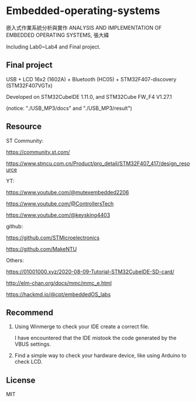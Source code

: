 # Embedded-operating-systems

嵌入式作業系統分析與實作 ANALYSIS AND IMPLEMENTATION OF EMBEDDED OPERATING SYSTEMS, 張大緯

Including Lab0~Lab4 and Final project.


## Final project

USB + LCD 16x2 (1602A) + Bluetooth (HC05) + STM32F407-discovery (STM32F407VGTx)

Developed on STM32CubeIDE 1.11.0, and STM32Cube FW_F4 V1.27.1

(notice: "./USB_MP3/docs"   and   "./USB_MP3/result")


## Resource

ST Community:

https://community.st.com/

https://www.stmcu.com.cn/Product/pro_detail/STM32F407_417/design_resource

YT:

https://www.youtube.com/@mutexembedded2206

https://www.youtube.com/@ControllersTech

https://www.youtube.com/@keysking4403

github:

https://github.com/STMicroelectronics

https://github.com/MakeNTU

Others:

https://01001000.xyz/2020-08-09-Tutorial-STM32CubeIDE-SD-card/

http://elm-chan.org/docs/mmc/mmc_e.html

https://hackmd.io/@cpt/embeddedOS_labs


## Recommend

1. Using Winmerge to check your IDE create a correct file.

    I have encountered that the IDE mistook the code generated by the VBUS settings.

2. Find a simple way to check your hardware device, like using Arduino to check LCD.


## License

MIT
